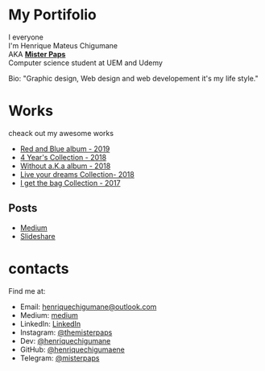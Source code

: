 # My Portifolio
I everyone <br> 
 I'm Henrique Mateus Chigumane <br>
 AKA <strong>[Mister Paps](https://www.instagram.com/themisterpaps)</strong><br> 
 Computer science student at UEM and Udemy 

 Bio: "Graphic design, Web design and web developement it's my life style."

 # Works
 cheack out my awesome works
  - [Red and Blue album - 2019](https://photos.app.goo.gl/cp4Kv9dB6WZaQX9M7) 
  - [4 Year's Collection - 2018](https://photos.app.goo.gl/2j4dkkMSPbykZBzk7)
  - [Without a.K.a album - 2018](https://photos.app.goo.gl/cG46ip3qKeBEMwBXA)
  - [Live your dreams Collection- 2018](https://photos.app.goo.gl/LZAGphgimEqgx6FT6)
  - [I get the bag Collection - 2017](https://photos.app.goo.gl/gTZ7VKGpEgMuRwd5A)  
  ## Posts  
  - [Medium ](http://#.com/)
  - [Slideshare ](http://slideshare.com/)

  # contacts
  Find me at:  
- Email: henriquechigumane@outlook.com  
- Medium: [medium]()
- LinkedIn: [LinkedIn]()
- Instagram: [@themisterpaps](https://www.instagram.com/themisterpaps)
- Dev: [@henriquechigumane](https://dev.to/henriquechigumane)
- GitHub: [@henriquechigumaene](https://github.com/HenriqueChigumane/)
- Telegram: [@misterpaps]()

